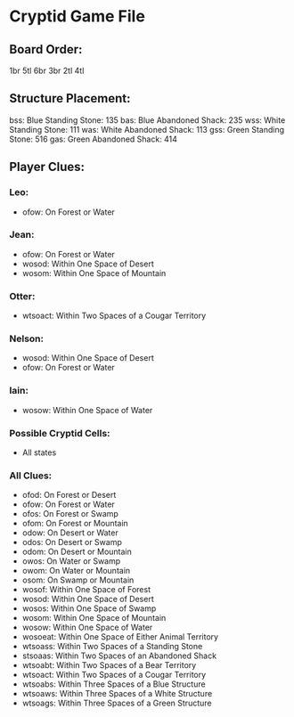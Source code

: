 # Cryptid Game File

## Board Order:
1br
5tl
6br
3br
2tl
4tl

## Structure Placement:
bss: Blue Standing Stone: 135
bas: Blue Abandoned Shack: 235
wss: White Standing Stone: 111
was: White Abandoned Shack: 113
gss: Green Standing Stone: 516
gas: Green Abandoned Shack: 414

## Player Clues:

### Leo:
- ofow: On Forest or Water

### Jean:
- ofow: On Forest or Water
- wosod: Within One Space of Desert
- wosom: Within One Space of Mountain

### Otter:
- wtsoact: Within Two Spaces of a Cougar Territory

### Nelson:
- wosod: Within One Space of Desert
- ofow: On Forest or Water

### Iain:
- wosow: Within One Space of Water

### Possible Cryptid Cells:
- All states

### All Clues:
- ofod: On Forest or Desert
- ofow: On Forest or Water
- ofos: On Forest or Swamp
- ofom: On Forest or Mountain
- odow: On Desert or Water
- odos: On Desert or Swamp
- odom: On Desert or Mountain
- owos: On Water or Swamp
- owom: On Water or Mountain
- osom: On Swamp or Mountain
- wosof: Within One Space of Forest
- wosod: Within One Space of Desert
- wosos: Within One Space of Swamp
- wosom: Within One Space of Mountain
- wosow: Within One Space of Water
- wosoeat: Within One Space of Either Animal Territory
- wtsoass: Within Two Spaces of a Standing Stone
- stsoaas: Within Two Spaces of an Abandoned Shack
- wtsoabt: Within Two Spaces of a Bear Territory
- wtsoact: Within Two Spaces of a Cougar Territory
- wtsoabs: Within Three Spaces of a Blue Structure
- wtsoaws: Within Three Spaces of a White Structure
- wtsoags: Within Three Spaces of a Green Structure